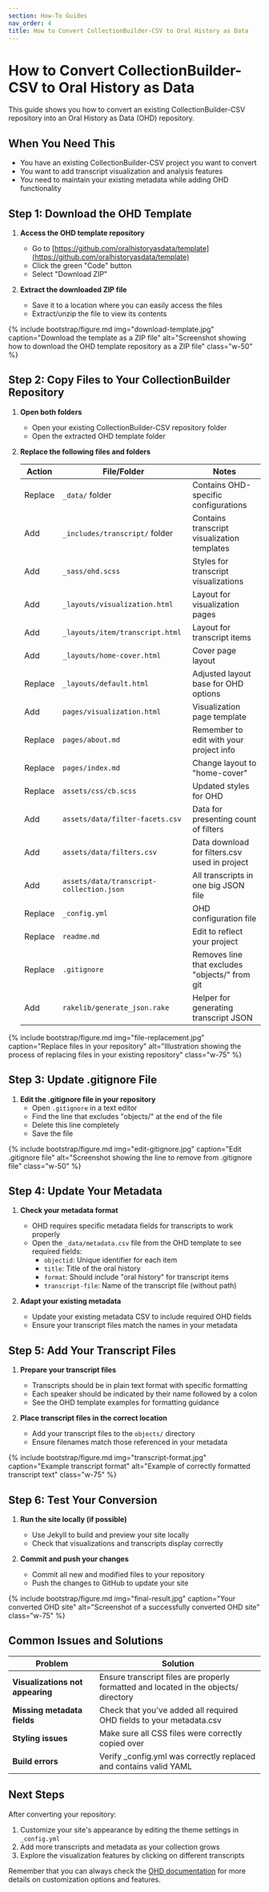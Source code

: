 ```yaml
---
section: How-To Guides
nav_order: 4
title: How to Convert CollectionBuilder-CSV to Oral History as Data
---
```


# How to Convert CollectionBuilder-CSV to Oral History as Data

This guide shows you how to convert an existing CollectionBuilder-CSV repository into an Oral History as Data (OHD) repository.

## When You Need This

- You have an existing CollectionBuilder-CSV project you want to convert
- You want to add transcript visualization and analysis features
- You need to maintain your existing metadata while adding OHD functionality

## Step 1: Download the OHD Template

1. **Access the OHD template repository**
   - Go to [https://github.com/oralhistoryasdata/template](https://github.com/oralhistoryasdata/template)
   - Click the green "Code" button
   - Select "Download ZIP"
   
2. **Extract the downloaded ZIP file**
   - Save it to a location where you can easily access the files
   - Extract/unzip the file to view its contents

{% include bootstrap/figure.md img="download-template.jpg" caption="Download the template as a ZIP file" alt="Screenshot showing how to download the OHD template repository as a ZIP file" class="w-50" %}

## Step 2: Copy Files to Your CollectionBuilder Repository

1. **Open both folders**
   - Open your existing CollectionBuilder-CSV repository folder
   - Open the extracted OHD template folder
   
2. **Replace the following files and folders**

   | Action | File/Folder | Notes |
   |--------|-------------|-------|
   | Replace | `_data/` folder | Contains OHD-specific configurations |
   | Add | `_includes/transcript/` folder | Contains transcript visualization templates |
   | Add | `_sass/ohd.scss` | Styles for transcript visualizations |
   | Add | `_layouts/visualization.html` | Layout for visualization pages |
   | Add | `_layouts/item/transcript.html` | Layout for transcript items |
   | Add | `_layouts/home-cover.html` | Cover page layout |
   | Replace | `_layouts/default.html` | Adjusted layout base for OHD options |
   | Add | `pages/visualization.html` | Visualization page template |
   | Replace | `pages/about.md` | Remember to edit with your project info |
   | Replace | `pages/index.md` | Change layout to "home-cover" |
   | Replace | `assets/css/cb.scss` | Updated styles for OHD |
   | Add | `assets/data/filter-facets.csv` | Data for presenting count of filters |
   | Add | `assets/data/filters.csv` | Data download for filters.csv used in project |
   | Add | `assets/data/transcript-collection.json` | All transcripts in one big JSON file |
   | Replace | `_config.yml` | OHD configuration file |
   | Replace | `readme.md` | Edit to reflect your project |
   | Replace | `.gitignore` | Removes line that excludes "objects/" from git |
   | Add | `rakelib/generate_json.rake` | Helper for generating transcript JSON |

{% include bootstrap/figure.md img="file-replacement.jpg" caption="Replace files in your repository" alt="Illustration showing the process of replacing files in your existing repository" class="w-75" %}

## Step 3: Update .gitignore File

1. **Edit the .gitignore file in your repository**
   - Open `.gitignore` in a text editor
   - Find the line that excludes "objects/" at the end of the file
   - Delete this line completely
   - Save the file

{% include bootstrap/figure.md img="edit-gitignore.jpg" caption="Edit .gitignore file" alt="Screenshot showing the line to remove from .gitignore file" class="w-50" %}

## Step 4: Update Your Metadata

1. **Check your metadata format**
   - OHD requires specific metadata fields for transcripts to work properly
   - Open the `_data/metadata.csv` file from the OHD template to see required fields:
     - `objectid`: Unique identifier for each item
     - `title`: Title of the oral history
     - `format`: Should include "oral history" for transcript items
     - `transcript-file`: Name of the transcript file (without path)

2. **Adapt your existing metadata**
   - Update your existing metadata CSV to include required OHD fields
   - Ensure your transcript files match the names in your metadata

## Step 5: Add Your Transcript Files

1. **Prepare your transcript files**
   - Transcripts should be in plain text format with specific formatting
   - Each speaker should be indicated by their name followed by a colon
   - See the OHD template examples for formatting guidance

2. **Place transcript files in the correct location**
   - Add your transcript files to the `objects/` directory
   - Ensure filenames match those referenced in your metadata

{% include bootstrap/figure.md img="transcript-format.jpg" caption="Example transcript format" alt="Example of correctly formatted transcript text" class="w-75" %}

## Step 6: Test Your Conversion

1. **Run the site locally (if possible)**
   - Use Jekyll to build and preview your site locally
   - Check that visualizations and transcripts display correctly

2. **Commit and push your changes**
   - Commit all new and modified files to your repository
   - Push the changes to GitHub to update your site

{% include bootstrap/figure.md img="final-result.jpg" caption="Your converted OHD site" alt="Screenshot of a successfully converted OHD site" class="w-75" %}

## Common Issues and Solutions

| Problem | Solution |
|---------|----------|
| **Visualizations not appearing** | Ensure transcript files are properly formatted and located in the objects/ directory |
| **Missing metadata fields** | Check that you've added all required OHD fields to your metadata.csv |
| **Styling issues** | Make sure all CSS files were correctly copied over |
| **Build errors** | Verify _config.yml was correctly replaced and contains valid YAML |

## Next Steps

After converting your repository:

1. Customize your site's appearance by editing the theme settings in `_config.yml`
2. Add more transcripts and metadata as your collection grows
3. Explore the visualization features by clicking on different transcripts

Remember that you can always check the [OHD documentation](https://oralhistoryasdata.github.io/docs/) for more details on customization options and features.
